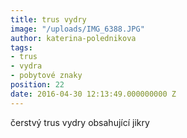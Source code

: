 ```yaml
---
title: trus vydry
image: "/uploads/IMG_6388.JPG"
author: katerina-polednikova
tags:
- trus
- vydra
- pobytové znaky
position: 22
date: 2016-04-30 12:13:49.000000000 Z
---
```

čerstvý trus vydry obsahující jikry

